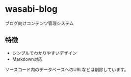 # wasabi-blog
ブログ向けコンテンツ管理システム

## 特徴
- シンプルでわかりやすいデザイン
- Markdown対応

ソースコード内のデータベースへのURLなどは削除しています。

